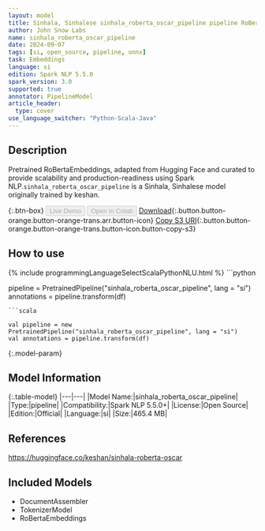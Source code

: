 ```yaml
---
layout: model
title: Sinhala, Sinhalese sinhala_roberta_oscar_pipeline pipeline RoBertaEmbeddings from keshan
author: John Snow Labs
name: sinhala_roberta_oscar_pipeline
date: 2024-09-07
tags: [si, open_source, pipeline, onnx]
task: Embeddings
language: si
edition: Spark NLP 5.5.0
spark_version: 3.0
supported: true
annotator: PipelineModel
article_header:
  type: cover
use_language_switcher: "Python-Scala-Java"
---
```


## Description

Pretrained RoBertaEmbeddings, adapted from Hugging Face and curated to provide scalability and production-readiness using Spark NLP.`sinhala_roberta_oscar_pipeline` is a Sinhala, Sinhalese model originally trained by keshan.

{:.btn-box}
<button class="button button-orange" disabled>Live Demo</button>
<button class="button button-orange" disabled>Open in Colab</button>
[Download](https://s3.amazonaws.com/auxdata.johnsnowlabs.com/public/models/sinhala_roberta_oscar_pipeline_si_5.5.0_3.0_1725673001350.zip){:.button.button-orange.button-orange-trans.arr.button-icon}
[Copy S3 URI](s3://auxdata.johnsnowlabs.com/public/models/sinhala_roberta_oscar_pipeline_si_5.5.0_3.0_1725673001350.zip){:.button.button-orange.button-orange-trans.button-icon.button-copy-s3}

## How to use



<div class="tabs-box" markdown="1">
{% include programmingLanguageSelectScalaPythonNLU.html %}
```python

pipeline = PretrainedPipeline("sinhala_roberta_oscar_pipeline", lang = "si")
annotations =  pipeline.transform(df)   

```
```scala

val pipeline = new PretrainedPipeline("sinhala_roberta_oscar_pipeline", lang = "si")
val annotations = pipeline.transform(df)

```
</div>

{:.model-param}
## Model Information

{:.table-model}
|---|---|
|Model Name:|sinhala_roberta_oscar_pipeline|
|Type:|pipeline|
|Compatibility:|Spark NLP 5.5.0+|
|License:|Open Source|
|Edition:|Official|
|Language:|si|
|Size:|465.4 MB|

## References

https://huggingface.co/keshan/sinhala-roberta-oscar

## Included Models

- DocumentAssembler
- TokenizerModel
- RoBertaEmbeddings